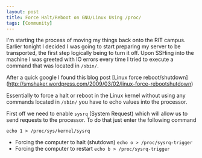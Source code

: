 ```yaml
---
layout: post
title: Force Halt/Reboot on GNU/Linux Using /proc/
tags: [Community]
---
```

I'm starting the process of moving my things back
onto the RIT campus. Earlier tonight I decided
I was going to start preparing my server to be
transported, the first step logically being to turn it off.
Upon SSHing into the machine I was greeted with IO
errors every time I tried to execute a command 
that was located in `/sbin/`.

After a quick google I found this blog post
[Linux force reboot/shutdown]
(http://smshaker.wordpress.com/2009/03/02/linux-force-rebootshutdown)

Essentially to force a halt or reboot in the
Linux kernel without using any commands located
in `/sbin/` you have to echo values into the processor.

First off we need to enable `sysrq` (System Request)
which will allow us to send requests to the processor.
To do that just enter the following command 
```
echo 1 > /proc/sys/kernel/sysrq
```

* Forcing the computer to halt (shutdown)
  `echo o > /proc/sysrq-trigger`
* Forcing the computer to restart
  `echo b > /proc/sysrq-trigger`
